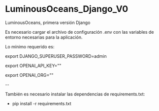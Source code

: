 # LuminousOceans_Django_V0
LuminousOceans, primera versión Django


Es necesario cargar el archivo de configuración .env con las variables de entorno necesarias para la aplicación.

Lo mínimo requerido es:

export DJANGO_SUPERUSER_PASSWORD=admin

export OPENAI_API_KEY=""

export OPENAI_ORG=""

--

También es necesario instalar las dependencias de requirements.txt:
- pip install -r requirements.txt